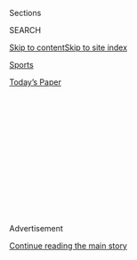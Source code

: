 <div id="app">

<div>

<div>

<div>

<div class="NYTAppHideMasthead css-1q2w90k e1suatyy0">

<div class="section css-ui9rw0 e1suatyy2">

<div class="css-eph4ug er09x8g0">

<div class="css-6n7j50">

</div>

<span class="css-1dv1kvn">Sections</span>

<div class="css-10488qs">

<span class="css-1dv1kvn">SEARCH</span>

</div>

[Skip to content](#site-content)[Skip to site
index](#site-index)

</div>

<div id="masthead-section-label" class="css-1wr3we4 eaxe0e00">

[Sports](https://www.nytimes.com/section/sports)

</div>

<div class="css-10698na e1huz5gh0">

</div>

</div>

<div id="masthead-bar-one" class="section hasLinks css-15hmgas e1csuq9d3">

<div class="css-uqyvli e1csuq9d0">

</div>

<div class="css-1uqjmks e1csuq9d1">

</div>

<div class="css-9e9ivx">

[](https://myaccount.nytimes.com/auth/login?response_type=cookie&client_id=vi)

</div>

<div class="css-1bvtpon e1csuq9d2">

[Today’s
Paper](https://www.nytimes.com/section/todayspaper)

</div>

</div>

</div>

</div>

<div data-aria-hidden="false">

<div id="site-content" data-role="main">

<div>

<div class="css-1aor85t" style="opacity:0.000000001;z-index:-1;visibility:hidden">

<div class="css-1hqnpie">

<div class="css-epjblv">

<span class="css-17xtcya">[Sports](/section/sports)</span><span class="css-x15j1o">|</span><span class="css-fwqvlz">The
N.B.A. and China Are Showing Signs of
Reconciliation</span>

</div>

<div class="css-k008qs">

<div class="css-1iwv8en">

<span class="css-18z7m18"></span>

<div>

</div>

</div>

<span class="css-1n6z4y">https://nyti.ms/2OUj5nE</span>

<div class="css-1705lsu">

<div class="css-4xjgmj">

<div class="css-4skfbu" data-role="toolbar" data-aria-label="Social Media Share buttons, Save button, and Comments Panel with current comment count" data-testid="share-tools">

  - 
  - 
  - 
  - 
    
    <div class="css-6n7j50">
    
    </div>

  - 

</div>

</div>

</div>

</div>

</div>

</div>

<div id="NYT_TOP_BANNER_REGION" class="css-13pd83m">

</div>

<div id="top-wrapper" class="css-1sy8kpn">

<div id="top-slug" class="css-l9onyx">

Advertisement

</div>

[Continue reading the main
story](#after-top)

<div class="ad top-wrapper" style="text-align:center;height:100%;display:block;min-height:250px">

<div id="top" class="place-ad" data-position="top" data-size-key="top">

</div>

</div>

<div id="after-top">

</div>

</div>

<div>

<div id="sponsor-wrapper" class="css-1hyfx7x">

<div id="sponsor-slug" class="css-19vbshk">

Supported by

</div>

[Continue reading the main
story](#after-sponsor)

<div id="sponsor" class="ad sponsor-wrapper" style="text-align:center;height:100%;display:block">

</div>

<div id="after-sponsor">

</div>

</div>

<div class="css-186x18t">

</div>

<div class="css-1vkm6nb ehdk2mb0">

# The N.B.A. and China Are Showing Signs of Reconciliation

</div>

They have been at odds since October, but the tension related to
protests in Hong Kong is showing faint signs of easing as the N.B.A.
honors its All-Stars.

<div class="css-79elbk" data-testid="photoviewer-wrapper">

<div class="css-z3e15g" data-testid="photoviewer-wrapper-hidden">

</div>

<div class="css-1a48zt4 ehw59r15" data-testid="photoviewer-children">

![<span class="css-16f3y1r e13ogyst0" data-aria-hidden="true">There are
signs of slight cracks in the ongoing tension between China and the
N.B.A. that began in October after a team executive expressed support
for pro-democracy protestors in Hong
Kong.</span><span class="css-cnj6d5 e1z0qqy90" itemprop="copyrightHolder"><span class="css-1ly73wi e1tej78p0">Credit...</span><span><span>Frederic
J. Brown/Agence France-Presse — Getty
Images</span></span></span>](https://static01.nyt.com/images/2020/02/14/sports/14nba-china-lede/merlin_163158933_7f2ea54f-4ac0-4029-87f8-60657f5f8757-articleLarge.jpg?quality=75&auto=webp&disable=upscale)

</div>

</div>

<div class="css-18e8msd">

<div class="css-vp77d3 epjyd6m0">

<div class="css-1baulvz">

By [<span class="css-1baulvz last-byline" itemprop="name">Sopan
Deb</span>](https://www.nytimes.com/by/sopan-deb)

</div>

</div>

  - 
    
    <div class="css-ld3wwf e16638kd2">
    
    Published Feb. 14, 2020Updated Feb. 19,
    2020
    
    </div>

  - 
    
    <div class="css-4xjgmj">
    
    <div class="css-pvvomx" data-role="toolbar" data-aria-label="Social Media Share buttons, Save button, and Comments Panel with current comment count" data-testid="share-tools">
    
      - 
      - 
      - 
      - 
        
        <div class="css-6n7j50">
        
        </div>
    
      - 
    
    </div>
    
    </div>

</div>

</div>

<div class="section meteredContent css-1r7ky0e" name="articleBody" itemprop="articleBody">

<div class="css-1fanzo5 StoryBodyCompanionColumn">

<div class="css-53u6y8">

The day after Kobe Bryant died, the Chinese ambassador to the United
States, Cui Tiankai, [posted a statement on
Twitter](https://twitter.com/AmbCuiTiankai/status/1221869773828567040?s=20):
“Saddened by the tragic loss of \#KobeBryant. An inspiration for many
and a legend of his generation, he will always be remembered for his
contribution to the world of sport and to \#ChinaUS people-to-people
exchanges.”

Though Bryant was a huge star in the country — [even the most popular
sports figure, for
awhile](https://www.nytimes.com/2020/01/28/sports/basketball/kobe-NBA-global.html)
— the ambassador’s message was notable. China and the N.B.A. have been
on the outs [since
October](https://www.nytimes.com/2019/10/06/sports/daryl-morey-rockets-china.html),
when Daryl Morey, the general manager of the Houston Rockets, shared an
image on Twitter that showed support for the pro-democracy protesters in
Hong Kong. This roiled the Chinese government and instantly derailed
decades of league efforts to court the country’s sizable basketball
audience, initiating a conflict at the rare intersection of sports,
domestic politics, corporate profits and international relations.

Four months later, China is grappling with the coronavirus that has
sickened thousands of its people and disrupted the economy, and as the
N.B.A. embarks on its signature All-Star weekend, in Chicago, there are
signs that tension between the two sides has begun to dissipate, even
beyond the tweet from Cui.

“Right now, our focus is on working with global health organizations to
provide whatever assistance we can to the people of China in response to
the coronavirus outbreak,” N.B.A. Commissioner Adam Silver told The New
York Times on Thursday in an emailed statement. “Many of our Chinese
partners were unable to attend our N.B.A. All-Star events because of
travel restrictions, but all of the weekend’s events will be carried in
China on Tencent.”

</div>

</div>

<div class="css-1fanzo5 StoryBodyCompanionColumn">

<div class="css-53u6y8">

This, too, is notable. Tencent, the Chinese streaming network, after
initially stopping its coverage, has been showing up to three games a
night. China’s state-run television network, China Central Television,
canceled its broadcasts of the preseason games between the Los Angeles
Lakers and the Nets and several other related league events in the
aftermath of Morey’s tweet. Silver, at a live event soon after, said the
Chinese government had demanded that Morey be fired — [but he
immediately said
no](https://www.nytimes.com/2019/10/17/sports/basketball/nba-china-adam-silver.html).
The N.B.A. has not been back on CCTV since.

There are those around the league who believe there is a chance that
CCTV airs the N.B.A. All-Star Game — and more games after that. Joe
Tsai, the co-founder of the Chinese e-commerce conglomerate Alibaba and
owner of the Nets, [recently told
Bloomberg](https://www.bloomberg.com/news/features/2020-01-22/nets-owner-joe-tsai-on-brooklyn-beijing-the-hong-kong-protests),
“Once you’re on the air, everything will come back.” (Tsai declined to
comment.)

At the time of the initial controversy, Yao Ming, the former Rockets
great and chairman of the Chinese Basketball Association, was described
as “extremely hot” [by Silver over the
situation](https://apnews.com/aba5856440624249962f0606602e5098). But he
[traveled to the United States last
month](https://www.nba.com/article/2020/01/21/david-stern-memorial-service-story)
to attend a memorial service for David Stern, the former commissioner of
the N.B.A. Silver and Yao spoke at the memorial, according to a source
familiar with the discussion who was not authorized to disclose it
publicly. Last week, Huang Ping, the Chinese consul general, [thanked
the league at a media
briefing](https://www.scmp.com/news/china/diplomacy/article/3049014/coronavirus-chinese-consul-general-new-york-thanks-nba-its)
in New York for donating $1.4 million to the Hubei Province, the center
of the coronavirus, to help fight its spread. Several N.B.A. teams
[marked the Chinese New
Year](https://www.nba.com/nets/news/2020/01/28/brooklyn-nets-host-chinese-culture-night-wednesday-jan-29-barclays-center)
with promotions at their arenas, as they have in other years.

</div>

</div>

<div class="css-79elbk" data-testid="photoviewer-wrapper">

<div class="css-z3e15g" data-testid="photoviewer-wrapper-hidden">

</div>

<div class="css-1a48zt4 ehw59r15" data-testid="photoviewer-children">

![<span class="css-16f3y1r e13ogyst0" data-aria-hidden="true">Kobe
Bryant was one of the biggest sports stars in China. In April 2016,
children in Shenyang worked on a portrait of him after his final N.B.A.
game.</span><span class="css-cnj6d5 e1z0qqy90" itemprop="copyrightHolder"><span class="css-1ly73wi e1tej78p0">Credit...</span><span>Agence
France-Presse — Getty
Images</span></span>](https://static01.nyt.com/images/2020/02/14/sports/14nba-china-body/merlin_106803116_3ecf8890-826d-4027-ba40-55d3f159ed38-articleLarge.jpg?quality=75&auto=webp&disable=upscale)

</div>

</div>

<div class="css-1fanzo5 StoryBodyCompanionColumn">

<div class="css-53u6y8">

While the protests in Hong Kong remain a hot button topic in China, as
the reaction to Morey showed, Kristen Looney, an assistant professor of
Asian studies and government at Georgetown University, said China could
choose to move on as if nothing happened.

</div>

</div>

<div class="css-1fanzo5 StoryBodyCompanionColumn">

<div class="css-53u6y8">

“They do that occasionally. It’s big business for them too, having the
N.B.A. in China,” Looney said. “Hundreds of millions of people watch
basketball in China — and I know they’re unhappy with lack of access.
But I doubt anything happens during this N.B.A. season, unless the
government decides that bringing the game back would be a welcome
distraction from the public health crisis.”

The stakes are high for the league. Since 2004, the N.B.A. has played 28
games in China. Star players travel every year for promotional tours.
Shoe sales are a major source of revenue for manufacturers. There are
more basketball fans in China, a country with 1.4 billion residents,
than in the U.S., which has a population of 330
million.<span class="css-8l6xbc evw5hdy0"> </span>The league maintains
its business in China with about 200 employees in offices in Shanghai,
Beijing, and Hong Kong. It also has an office in Taiwan, the democratic
island claimed by Beijing that has asserted its independence from China.

“I see it as something that’s going to take time,” said Todd Ramasar, an
N.B.A. agent with overseas clients who has also negotiated deals in
China. “I don’t think it’s something as simple as saying this is
centered around the N.B.A. This is much bigger than that.”

The timing of the All-Star game, on Sunday, may be a stroke of good luck
for the N.B.A. because of the larger domestic politics involved. On
Friday, the first phase of the trade deal [struck last
month](https://www.nytimes.com/2020/01/15/business/economy/china-trade-deal.html)
between China and the U.S. [will take
effect](https://www.nytimes.com/2020/01/15/business/economy/china-trade-deal-text.html),
signaling the warmest point in the relationship between the two
countries since President Trump took office.

Earlier this month, at his [State of the
Union](https://www.nytimes.com/2020/02/05/us/politics/state-of-union-transcript.html)
speech, Trump said, “We have perhaps the best relationship we’ve ever
had with China, including with President Xi,” referring to China’s
leader, Xi Jinping. On Feb. 7, Trump [praised Xi for the Chinese
government’s](https://twitter.com/realDonaldTrump/status/1225728755248828416)
response to the coronavirus.

But there is also mixed messaging — an indication of the often fraught
relationship between the two countries. At the end of January, Secretary
of State Mike Pompeo [called the ruling
party](https://www.nytimes.com/2020/01/30/world/europe/pompeo-uk-china-huawei.html)
in China the “the central threat of our times.”

</div>

</div>

<div class="css-1fanzo5 StoryBodyCompanionColumn">

<div class="css-53u6y8">

It is unclear what the business impact of the China fallout has been for
the N.B.A. One indicator is the league’s salary cap, the amount that
each team can spend on player contracts each season. It is determined by
the amount of basketball related income the N.B.A. takes in. Next
season, it is projected to be $116 million, an increase from $109.1
million this season, [according to
ESPN](https://twitter.com/wojespn/status/1222991117869887490?s=20) — an
indication that the league is in a healthy place. However, projections
can change. And China is one of several external revenue
streams.

</div>

</div>

<div class="css-79elbk" data-testid="photoviewer-wrapper">

<div class="css-z3e15g" data-testid="photoviewer-wrapper-hidden">

</div>

<div class="css-1a48zt4 ehw59r15" data-testid="photoviewer-children">

<div class="css-1xdhyk6 erfvjey0">

<span class="css-1ly73wi e1tej78p0">Image</span>

<div class="css-zjzyr8">

<div data-testid="lazyimage-container" style="height:256.4888888888889px">

</div>

</div>

</div>

<span class="css-16f3y1r e13ogyst0" data-aria-hidden="true">Yao Ming,
center, spent nine years with the Houston Rockets, a pairing that
established a strong connection between Chinese basketball fans and the
team that extended beyond his
career.</span><span class="css-cnj6d5 e1z0qqy90" itemprop="copyrightHolder"><span class="css-1ly73wi e1tej78p0">Credit...</span><span>Andrej
Cukic/EPA, via Shutterstock</span></span>

</div>

</div>

<div class="css-1fanzo5 StoryBodyCompanionColumn">

<div class="css-53u6y8">

There are also critics in America who believe that the league should
limit its dealings with an authoritarian government.

At home, the N.B.A. faced blowback from politicians all over the
spectrum following Morey’s Twitter post, which read “Fight for Freedom.
Stand with Hong Kong.” The critics, including many Democratic
presidential candidates and their ideological foes, like Senator Ted
Cruz of Texas, accused the N.B.A. of capitulating to a repressive regime
to increase its bottom line. The league said at the time that the anger
from the Chinese mainland was “regrettable” and Morey had “deeply
offended many of our friends and fans in China.” The Chinese version of
the statement read differently and said that the league was “extremely
disappointed in the inappropriate comment” by Morey. Morey has not
spoken about the issue publicly since a follow-up [statement in
which](https://twitter.com/dmorey/status/1181000808399114240?ref_src=twsrc%5Etfw%7Ctwcamp%5Etweetembed%7Ctwterm%5E1181000808399114240&ref_url=https%3A%2F%2Fwww.nytimes.com%2F2019%2F10%2F06%2Fsports%2Fdaryl-morey-rockets-china.html)
he said he did not mean to “cause any offense.” He declined to comment
for this article.

In the months since, the United States has had to confront the fact that
many businesses have interests in China. Bob Iger, the chief executive
officer of Disney, said at a conference in October [that he would not
criticize](https://www.bloomberg.com/news/articles/2019-10-23/disney-s-iger-says-he-won-t-take-position-on-hong-kong-protests)
China’s handling of the Hong Kong protesters because “to take a position
that could harm our company in some form would be a big mistake. I just
don’t believe it’s something we should engage in a public manner.” The
comments went unmentioned by many of the same politicians who blasted
the N.B.A.

Silver has also made clear that he would like the league to make amends
with China, regardless of the optics of doing business with an
oppressive regime. Mike Bass, an N.B.A. spokesman, said the league has
“no plans to stop distributing our games in China.”

“We continue to believe in the unique power of sports to bring people
together across cultures,” Bass said.

</div>

</div>

<div>

</div>

</div>

<div>

</div>

<div>

</div>

<div>

</div>

<div>

<div id="bottom-wrapper" class="css-1ede5it">

<div id="bottom-slug" class="css-l9onyx">

Advertisement

</div>

[Continue reading the main
story](#after-bottom)

<div id="bottom" class="ad bottom-wrapper" style="text-align:center;height:100%;display:block;min-height:90px">

</div>

<div id="after-bottom">

</div>

</div>

</div>

</div>

</div>

## Site Index

<div>

</div>

## Site Information Navigation

  - [© <span>2020</span> <span>The New York Times
    Company</span>](https://help.nytimes.com/hc/en-us/articles/115014792127-Copyright-notice)

<!-- end list -->

  - [NYTCo](https://www.nytco.com/)
  - [Contact
    Us](https://help.nytimes.com/hc/en-us/articles/115015385887-Contact-Us)
  - [Work with us](https://www.nytco.com/careers/)
  - [Advertise](https://nytmediakit.com/)
  - [T Brand Studio](http://www.tbrandstudio.com/)
  - [Your Ad
    Choices](https://www.nytimes.com/privacy/cookie-policy#how-do-i-manage-trackers)
  - [Privacy](https://www.nytimes.com/privacy)
  - [Terms of
    Service](https://help.nytimes.com/hc/en-us/articles/115014893428-Terms-of-service)
  - [Terms of
    Sale](https://help.nytimes.com/hc/en-us/articles/115014893968-Terms-of-sale)
  - [Site
    Map](https://spiderbites.nytimes.com)
  - [Help](https://help.nytimes.com/hc/en-us)
  - [Subscriptions](https://www.nytimes.com/subscription?campaignId=37WXW)

</div>

</div>

</div>

</div>
